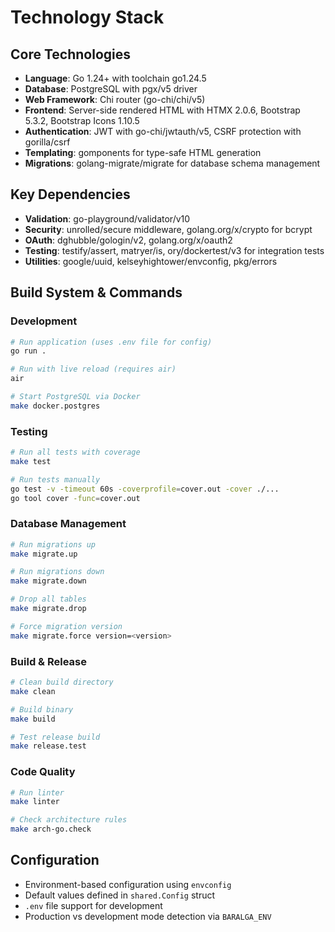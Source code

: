 # Technology Stack

## Core Technologies
- **Language**: Go 1.24+ with toolchain go1.24.5
- **Database**: PostgreSQL with pgx/v5 driver
- **Web Framework**: Chi router (go-chi/chi/v5)
- **Frontend**: Server-side rendered HTML with HTMX 2.0.6, Bootstrap 5.3.2, Bootstrap Icons 1.10.5
- **Authentication**: JWT with go-chi/jwtauth/v5, CSRF protection with gorilla/csrf
- **Templating**: gomponents for type-safe HTML generation
- **Migrations**: golang-migrate/migrate for database schema management

## Key Dependencies
- **Validation**: go-playground/validator/v10
- **Security**: unrolled/secure middleware, golang.org/x/crypto for bcrypt
- **OAuth**: dghubble/gologin/v2, golang.org/x/oauth2
- **Testing**: testify/assert, matryer/is, ory/dockertest/v3 for integration tests
- **Utilities**: google/uuid, kelseyhightower/envconfig, pkg/errors

## Build System & Commands

### Development
```bash
# Run application (uses .env file for config)
go run .

# Run with live reload (requires air)
air

# Start PostgreSQL via Docker
make docker.postgres
```

### Testing
```bash
# Run all tests with coverage
make test

# Run tests manually
go test -v -timeout 60s -coverprofile=cover.out -cover ./...
go tool cover -func=cover.out
```

### Database Management
```bash
# Run migrations up
make migrate.up

# Run migrations down  
make migrate.down

# Drop all tables
make migrate.drop

# Force migration version
make migrate.force version=<version>
```

### Build & Release
```bash
# Clean build directory
make clean

# Build binary
make build

# Test release build
make release.test
```

### Code Quality
```bash
# Run linter
make linter

# Check architecture rules
make arch-go.check
```

## Configuration
- Environment-based configuration using `envconfig`
- Default values defined in `shared.Config` struct
- `.env` file support for development
- Production vs development mode detection via `BARALGA_ENV`